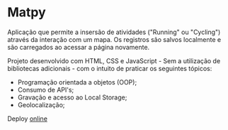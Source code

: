 # Matpy

Aplicação que permite a insersão de atividades ("Running" ou "Cycling") através da interação com um mapa. Os registros são salvos localmente e são carregados ao acessar a página novamente.

Projeto desenvolvido com HTML, CSS e JavaScript - Sem a utilização de bibliotecas adicionais - com o intuito de praticar os seguintes tópicos:

- Programação orientada a objetos (OOP);
- Consumo de API's;
- Gravação e acesso ao Local Storage;
- Geolocalização;


Deploy [online](https://mapty-guilherme.netlify.app)
